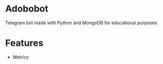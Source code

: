 # Adobobot
Telegram bot made with Python and MongoDB for educational purposes.


# Features
- Metrics